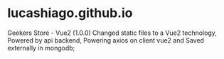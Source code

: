 # lucashiago.github.io
Geekers Store - Vue2 (1.0.0)
Changed static files to a Vue2 technology, Powered by api backend, Powering axios on client vue2 and Saved externally in mongodb;
